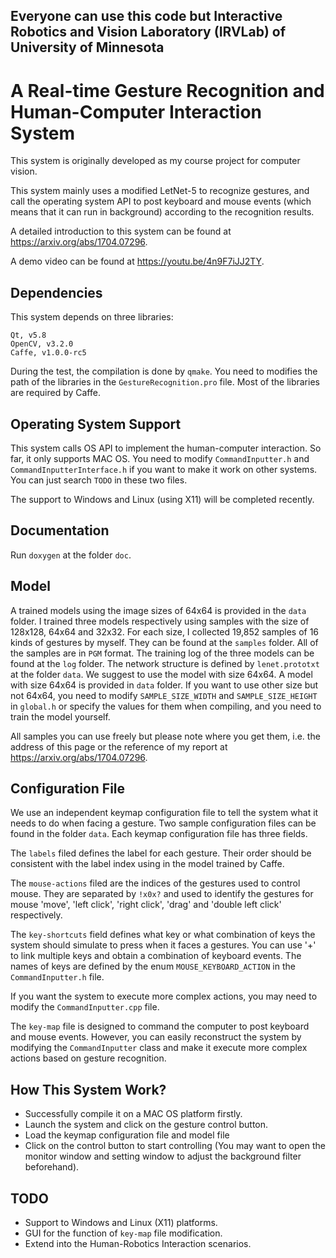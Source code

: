 ## Everyone can use this code but Interactive Robotics and Vision Laboratory (IRVLab) of University of Minnesota

A Real-time Gesture Recognition and Human-Computer Interaction System
======================================================================

This system is originally developed as my course project for computer vision.

This system mainly uses a modified LetNet-5 to recognize gestures, and call the operating system API to post keyboard and mouse events (which means that it can run in background) according to the recognition results.

A detailed introduction to this system can be found at https://arxiv.org/abs/1704.07296.

A demo video can be found at https://youtu.be/4n9F7iJJ2TY.


Dependencies
------------

This system depends on three libraries:

    Qt, v5.8
    OpenCV, v3.2.0
    Caffe, v1.0.0-rc5

During the test, the compilation is done by `qmake`. You need to modifies the path of the libraries in the `GestureRecognition.pro` file. Most of the libraries are required by Caffe.


Operating System Support
------------------------

This system calls OS API to implement the human-computer interaction. So far, it only supports MAC OS. You need to modify `CommandInputter.h` and `CommandInputterInterface.h` if you want to make it work on other systems. You can just search `TODO` in these two files.

The support to Windows and Linux (using X11) will be completed recently.

Documentation
-------------

Run `doxygen` at the folder `doc`.

Model
-----

A trained models using the image sizes of 64x64 is provided in the `data` folder. I trained three models respectively using samples with the size of 128x128, 64x64 and 32x32. For each size, I collected 19,852 samples of 16 kinds of gestures by myself. They can be found at the `samples` folder. All of the samples are in `PGM` format. The training log of the three models can be found at the `log` folder. The network structure is defined by `lenet.prototxt` at the folder `data`. We suggest to use the model with size 64x64. A model with size 64x64 is provided in `data` folder. If you want to use other size but not 64x64, you need to modify `SAMPLE_SIZE_WIDTH` and `SAMPLE_SIZE_HEIGHT` in `global.h` or specify the values for them when compiling, and you need to train the model yourself.

All samples you can use freely but please note where you get them, i.e. the address of this page or the reference of my report at https://arxiv.org/abs/1704.07296.

Configuration File
------------------

We use an independent keymap configuration file to tell the system what it needs to do when facing a gesture. Two sample configuration files can be found in the folder `data`. Each keymap configuration file has three fields.

The `labels` filed defines the label for each gesture. Their order should be consistent with the label index using in the model trained by Caffe.

The `mouse-actions` filed are the indices of the gestures used to control mouse. They are separated by `!x0x?` and used to identify the gestures for mouse 'move', 'left click', 'right click', 'drag' and 'double left click' respectively.

The `key-shortcuts` field defines what key or what combination of keys the system should simulate to press when it faces a gestures. You can use '+' to link multiple keys and obtain a combination of keyboard events. The names of keys are defined by the enum `MOUSE_KEYBOARD_ACTION` in the `CommandInputter.h` file.

If you want the system to execute more complex actions, you may need to modify the `CommandInputter.cpp` file.

The `key-map` file is designed to command the computer to post keyboard and mouse events. However, you can easily reconstruct the system by modifying the `CommandInputter` class and make it execute more complex actions based on gesture recognition.

How This System Work?
---------------------

- Successfully compile it on a MAC OS platform firstly.
- Launch the system and click on the gesture control button.
- Load the keymap configuration file and model file
- Click on the control button to start controlling (You may want to open the monitor window and setting window to adjust the background filter beforehand).


TODO
----

- Support to Windows and Linux (X11) platforms.
- GUI for the function of `key-map` file modification.
- Extend into the Human-Robotics Interaction scenarios.
